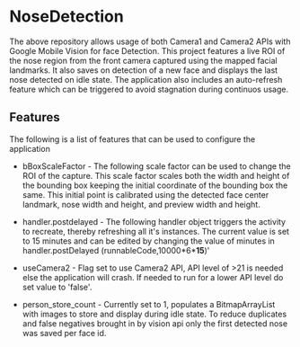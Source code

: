 # NoseDetection
The above repository allows usage of both Camera1 and Camera2 APIs with Google Mobile Vision for face Detection. This project features a live ROI of the nose region from the front camera captured using the mapped facial landmarks. It also saves on detection of a new face and displays the last nose detected on idle state. The application also includes an auto-refresh feature which can be triggered to avoid stagnation during continuos usage.

## Features
The following is a list of features that can be used to configure the application
* bBoxScaleFactor - The following scale factor can be used to change the ROI of the capture. This scale factor scales both the width and height of the bounding box keeping the initial coordinate of the bounding box the same. This initial point is calibrated using the detected face center landmark, nose width and height, and preview width and height. 

* handler.postdelayed - The following handler object triggers the activity to recreate, thereby refreshing all it's instances. The current value is set to 15 minutes and can be edited by changing the value of minutes in handler.postDelayed (runnableCode,10000\*6\***15**)'

* useCamera2 - Flag set to use Camera2 API, API level of >21 is needed else the application will crash. If needed to run for a lower API level do set value to 'false'.

* person_store_count - Currently set to 1, populates a BitmapArrayList with images to store and display during idle state. To reduce duplicates and false negatives brought in by vision api only the first detected nose was saved per face id. 
